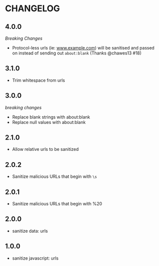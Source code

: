 CHANGELOG
=========

## 4.0.0

_Breaking Changes_
* Protocol-less urls (ie: www.example.com) will be sanitised and passed on instead of sending out `about:blank` (Thanks @chawes13 #18)

## 3.1.0
* Trim whitespace from urls

## 3.0.0

_breaking changes_

* Replace blank strings with about:blank
* Replace null values with about:blank

## 2.1.0
* Allow relative urls to be sanitized

## 2.0.2
* Sanitize malicious URLs that begin with `\s`

## 2.0.1
* Sanitize malicious URLs that begin with %20

## 2.0.0
* sanitize data: urls

## 1.0.0
* sanitize javascript: urls
